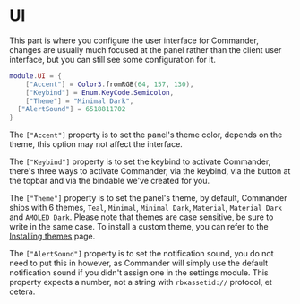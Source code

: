 # UI
This part is where you configure the user interface for Commander, changes are usually much focused at the panel rather than the client user interface, but you can still see some configuration for it.

```lua
module.UI = {
	["Accent"] = Color3.fromRGB(64, 157, 130),
	["Keybind"] = Enum.KeyCode.Semicolon,
	["Theme"] = "Minimal Dark",
  ["AlertSound"] = 6518811702
}
```


The `["Accent"]` property is to set the panel's theme color, depends on the theme, this option may not affect the interface.

The `["Keybind"]` property is to set the keybind to activate Commander, there's three ways to activate Commander, via the keybind, via the button at the topbar and via the bindable we've created for you.

The `["Theme"]` property is to set the panel's theme, by default, Commander ships with 6 themes, `Teal`, `Minimal`, `Minimal Dark`, `Material`, `Material Dark` and `AMOLED Dark`. Please note that themes are case sensitive, be sure to write in the same case. To install a custom theme, you can refer to the [Installing themes](../installthemes/) page.

The `["AlertSound"]` property is to set the notification sound, you do not need to put this in however, as Commander will simply use the default notification sound if you didn't assign one in the settings module. This property expects a number, not a string with `rbxassetid://` protocol, et cetera.